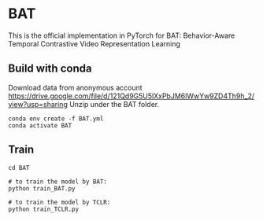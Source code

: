 # BAT
This is the official implementation in PyTorch for BAT: Behavior-Aware Temporal Contrastive Video Representation Learning

## Build with conda
Download data from anonymous account https://drive.google.com/file/d/121Qd9G5U5lXxPbJM6lWwYw9ZD4Th9h_2/view?usp=sharing
Unzip under the BAT folder.
```
conda env create -f BAT.yml
conda activate BAT
```
## Train

```
cd BAT

# to train the model by BAT:
python train_BAT.py

# to train the model by TCLR:
python train_TCLR.py
